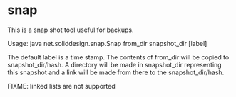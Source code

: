 snap
====

This is a snap shot tool useful for backups.

Usage: java net.soliddesign.snap.Snap from_dir snapshot_dir [label]

The default label is a time stamp.  The contents of from_dir will be copied to snapshot_dir/hash.  A directory will be made in snapshot_dir representing this snapshot and a link will be made from there to the snapshot_dir/hash.

FIXME: linked lists are not supported
